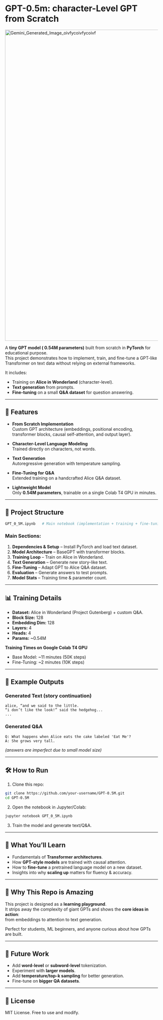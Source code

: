 # GPT-0.5m: character-Level GPT from Scratch





<img width="1024" height="1024" alt="Gemini_Generated_Image_oivfycoivfycoivf" src="https://github.com/user-attachments/assets/e6f4cc28-a15d-426b-8de0-ebb103474ddc" />


A **tiny GPT model ( 0.54M parameters)** built from scratch in **PyTorch** for educational purpose.  
This project demonstrates how to implement, train, and fine-tune a GPT-like Transformer on text data without relying on external frameworks.  

It includes:
- Training on **Alice in Wonderland** (character-level).
- **Text generation** from prompts.
- **Fine-tuning** on a small **Q&A dataset** for question answering.

---

## 🚀 Features

- **From Scratch Implementation**  
  Custom GPT architecture (embeddings, positional encoding, transformer blocks, causal self-attention, and output layer).

- **Character-Level Language Modeling**  
  Trained directly on characters, not words.

- **Text Generation**  
  Autoregressive generation with temperature sampling.

- **Fine-Tuning for Q&A**  
  Extended training on a handcrafted Alice Q&A dataset.

- **Lightweight Model**  
  Only **0.54M parameters**, trainable on a single Colab T4 GPU in minutes.

---

## 📂 Project Structure

```bash
GPT_0_5M.ipynb   # Main notebook (implementation + training + fine-tuning)
```

### Main Sections:
1. **Dependencies & Setup** – Install PyTorch and load text dataset.  
2. **Model Architecture** – BaseGPT with transformer blocks.  
3. **Training Loop** – Train on Alice in Wonderland.  
4. **Text Generation** – Generate new story-like text.  
5. **Fine-Tuning** – Adapt GPT to Alice Q&A dataset.  
6. **Evaluation** – Generate answers to test prompts.  
7. **Model Stats** – Training time & parameter count.  

---

## 📊 Training Details

- **Dataset:** Alice in Wonderland (Project Gutenberg) + custom Q&A.  
- **Block Size:** 128  
- **Embedding Dim:** 128  
- **Layers:** 4  
- **Heads:** 4  
- **Params:** ~0.54M  

**Training Times on Google Colab T4 GPU**  
- Base Model: ~11 minutes (50K steps)  
- Fine-Tuning: ~2 minutes (10K steps)  

---

## 📝 Example Outputs

### Generated Text (story continuation)
```
alice, “and we said to the little.
“i don’t like the look!” said the hedgehog...
...
```

### Generated Q&A
```
Q: What happens when Alice eats the cake labeled 'Eat Me'?
A: She grows very tall.
```

*(answers are imperfect due to small model size)*

---

## 🛠️ How to Run

1. Clone this repo:
```bash
git clone https://github.com/your-username/GPT-0.5M.git
cd GPT-0.5M
```

2. Open the notebook in Jupyter/Colab:
```bash
jupyter notebook GPT_0_5M.ipynb
```

3. Train the model and generate text/Q&A.

---

## 📖 What You’ll Learn

- Fundamentals of **Transformer architectures**.  
- How **GPT-style models** are trained with causal attention.  
- How to **fine-tune** a pretrained language model on a new dataset.  
- Insights into why **scaling up** matters for fluency & accuracy.  

---

## 🌟 Why This Repo is Amazing

This project is designed as a **learning playground**.  
It strips away the complexity of giant GPTs and shows the **core ideas in action**:  
from embeddings to attention to text generation.  

Perfect for students, ML beginners, and anyone curious about how GPTs are built.  

---

## 📌 Future Work

- Add **word-level** or **subword-level** tokenization.  
- Experiment with **larger models**.  
- Add **temperature/top-k sampling** for better generation.  
- Fine-tune on **bigger QA datasets**.  

---

## 📜 License

MIT License. Free to use and modify.  
